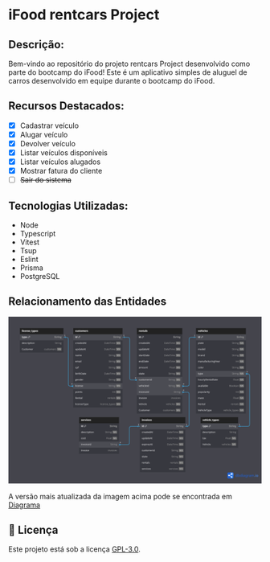 # iFood rentcars Project

## Descrição:

Bem-vindo ao repositório do projeto rentcars Project desenvolvido como parte do bootcamp do iFood!
Este é um aplicativo simples de aluguel de carros desenvolvido em equipe durante o bootcamp do iFood.

## Recursos Destacados:

- [x] Cadastrar veículo
- [x] Alugar veículo
- [x] Devolver veículo
- [x] Listar veículos disponíveis
- [x] Listar veículos alugados
- [x] Mostrar fatura do cliente
- [ ] ~~Sair do sistema~~

## Tecnologias Utilizadas:

- Node
- Typescript
- Vitest
- Tsup
- Eslint
- Prisma
- PostgreSQL

## Relacionamento das Entidades
![image](assets/rentcars-diagram.png)

A versão mais atualizada da imagem acima pode se encontrada em [Diagrama](https://dbdiagram.io/d/rentcars-diagram-656230e23be1495787b943c8)

## 📝 Licença

Este projeto está sob a licença [GPL-3.0](./LICENSE).
